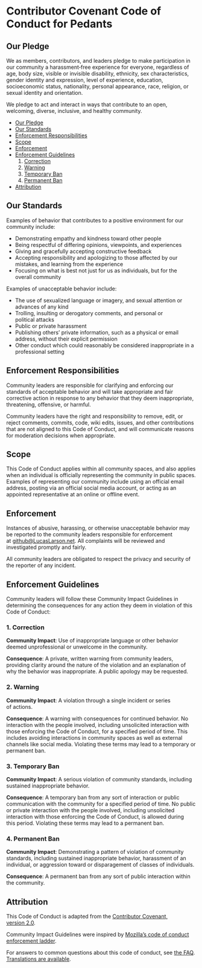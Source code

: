 # Contributor Covenant Code of Conduct for Pedants

## Our Pledge

We as members, contributors, and leaders pledge to make participation in our
community a harassment‑free experience for everyone, regardless of age, body
size, visible or invisible disability, ethnicity, sex characteristics, gender
identity and expression, level of experience, education, socioeconomic status,
nationality, personal appearance, race, religion, or sexual identity
and&nbsp;orientation.

We pledge to act and interact in ways that contribute to an open, welcoming,
diverse, inclusive, and healthy&nbsp;community.

<!-- TOC depthFrom:2 depthTo:6 withLinks:1 updateOnSave:1 orderedList:0 -->

- [Our Pledge](#our-pledge)
- [Our Standards](#our-standards)
- [Enforcement Responsibilities](#enforcement-responsibilities)
- [Scope](#scope)
- [Enforcement](#enforcement)
- [Enforcement Guidelines](#enforcement-guidelines)
  1. [Correction](#1-correction)
  1. [Warning](#2-warning)
  1. [Temporary Ban](#3-temporary-ban)
  1. [Permanent Ban](#4-permanent-ban)
- [Attribution](#attribution)

<!-- /TOC -->

## Our Standards

Examples of behavior that contributes to a positive environment for our
community&nbsp;include:

* Demonstrating empathy and kindness toward other&nbsp;people
* Being respectful of differing opinions, viewpoints, and&nbsp;experiences
* Giving and gracefully accepting constructive&nbsp;feedback
* Accepting responsibility and apologizing to those affected by our mistakes,
  and learning from the&nbsp;experience
* Focusing on what is best not just for us as individuals, but for the
  overall&nbsp;community

Examples of unacceptable behavior&nbsp;include:

* The use of sexualized language or imagery, and sexual attention or advances
  of any&nbsp;kind
* Trolling, insulting or derogatory comments, and personal or
  political&nbsp;attacks
* Public or private&nbsp;harassment
* Publishing others’ private information, such as a physical or email address,
  without their explicit&nbsp;permission
* Other conduct which could reasonably be considered inappropriate in a
  professional&nbsp;setting

## Enforcement Responsibilities

Community leaders are responsible for clarifying and enforcing our standards of
acceptable behavior and will take appropriate and fair corrective action in
response to any behavior that they deem inappropriate, threatening, offensive,
or&nbsp;harmful.

Community leaders have the right and responsibility to remove, edit, or reject
comments, commits, code, wiki edits, issues, and other contributions that are
not aligned to this Code of Conduct, and will communicate reasons for
moderation decisions when&nbsp;appropriate.

## Scope

This Code of Conduct applies within all community spaces, and also applies when
an individual is officially representing the community in public&nbsp;spaces.
Examples of representing our community include using an official email address,
posting via an official social media account, or acting as an appointed
representative at an online or offline&nbsp;event.

## Enforcement

Instances of abusive, harassing, or otherwise unacceptable behavior may be
reported to the community leaders responsible for enforcement
at&nbsp;[github@LucasLarson.net](mailto:github@LucasLarson.net). All complaints
will be reviewed and investigated promptly and&nbsp;fairly.

All community leaders are obligated to respect the privacy and security of the
reporter of any&nbsp;incident.

## Enforcement Guidelines

Community leaders will follow these Community Impact Guidelines in determining
the consequences for any action they deem in violation of this Code
of&nbsp;Conduct:

### 1. Correction

**Community Impact**: Use of inappropriate language or other behavior deemed
unprofessional or unwelcome in the&nbsp;community.

**Consequence**: A private, written warning from community leaders, providing
clarity around the nature of the violation and an explanation of why the
behavior was&nbsp;inappropriate. A public apology may be&nbsp;requested.

### 2. Warning

**Community Impact**: A violation through a single incident or series
of&nbsp;actions.

**Consequence**: A warning with consequences for continued&nbsp;behavior. No
interaction with the people involved, including unsolicited interaction with
those enforcing the Code of Conduct, for a specified period of&nbsp;time. This
includes avoiding interactions in community spaces as well as external channels
like social&nbsp;media. Violating these terms may lead to a temporary or
permanent&nbsp;ban.

### 3. Temporary Ban

**Community Impact**: A serious violation of community standards, including
sustained inappropriate&nbsp;behavior.

**Consequence**: A temporary ban from any sort of interaction or public
communication with the community for a specified period of&nbsp;time. No public
or private interaction with the people involved, including unsolicited
interaction with those enforcing the Code of Conduct, is allowed during
this&nbsp;period. Violating these terms may lead to a permanent&nbsp;ban.

### 4. Permanent Ban

**Community Impact**: Demonstrating a pattern of violation of community
standards, including sustained inappropriate behavior, harassment of an
individual, or aggression toward or disparagement of classes
of&nbsp;individuals.

**Consequence**: A permanent ban from any sort of public interaction within
the&nbsp;community.

## Attribution

This Code of Conduct is adapted from the [Contributor Covenant,
version&nbsp;2.0](https://contributor-covenant.org/version/2/0/code_of_conduct).

Community Impact Guidelines were inspired by [Mozilla’s code of conduct
enforcement&nbsp;ladder](https://github.com/mozilla/inclusion/blob/master/code-of-conduct-enforcement/consequence-ladder.md#readme).

For answers to common questions about this code of conduct, see
[the&nbsp;FAQ](https://contributor-covenant.org/faq). [Translations
are&nbsp;available](https://contributor-covenant.org/translations).
